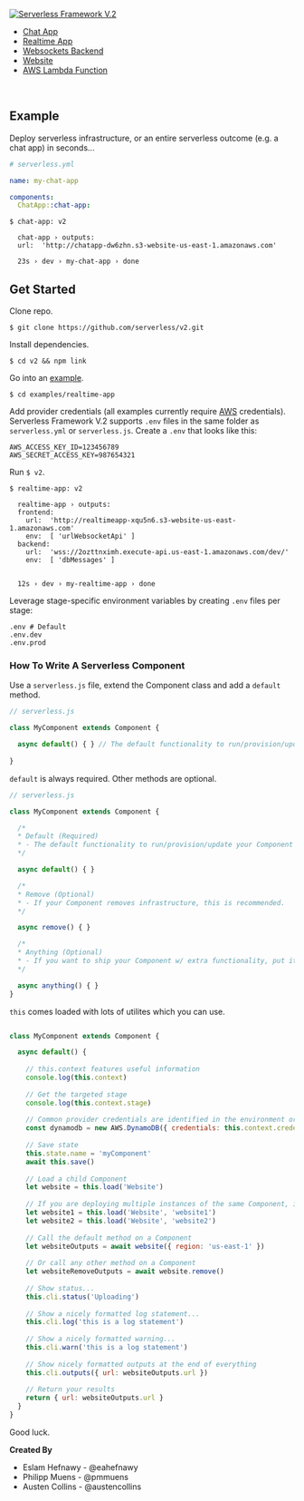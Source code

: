 [![Serverless Framework V.2](https://s3.amazonaws.com/assets.github.serverless/readme-serverless-framework-v2-1.png)](http://serverless.com)

* [Chat App](./examples/chat-app)
* [Realtime App](./examples/realtime-app)
* [Websockets Backend](./examples/socket)
* [Website](./examples/website)
* [AWS Lambda Function](./examples/aws-lambda)

&nbsp;

## Example

Deploy serverless infrastructure, or an entire serverless outcome (e.g. a chat app) in seconds...

```yaml
# serverless.yml

name: my-chat-app

components:
  ChatApp::chat-app:
```
```console
$ chat-app: v2

  chat-app › outputs:
  url:  'http://chatapp-dw6zhn.s3-website-us-east-1.amazonaws.com'

  23s › dev › my-chat-app › done
```

## Get Started

Clone repo.

```console
$ git clone https://github.com/serverless/v2.git
```

Install dependencies.

```console
$ cd v2 && npm link
```

Go into an [example](./examples).

```console
$ cd examples/realtime-app
```

Add provider credentials (all examples currently require [AWS](https://aws.amazon.com/) credentials).  Serverless Framework V.2 supports `.env` files in the same folder as `serverless.yml` or `serverless.js`.  Create a `.env` that looks like this:

```text
AWS_ACCESS_KEY_ID=123456789
AWS_SECRET_ACCESS_KEY=987654321
```

Run `$ v2`.

```console
$ realtime-app: v2

  realtime-app › outputs:
  frontend: 
    url:  'http://realtimeapp-xqu5n6.s3-website-us-east-1.amazonaws.com'
    env:  [ 'urlWebsocketApi' ]
  backend: 
    url:  'wss://2ozttnximh.execute-api.us-east-1.amazonaws.com/dev/'
    env:  [ 'dbMessages' ]


  12s › dev › my-realtime-app › done
```

Leverage stage-specific environment variables by creating `.env` files per stage:

```text
.env # Default
.env.dev
.env.prod
```

### How To Write A Serverless Component

Use a `serverless.js` file, extend the Component class and add a `default` method.

```javascript
// serverless.js

class MyComponent extends Component {

  async default() { } // The default functionality to run/provision/update your Component
  
}
```

`default` is always required.  Other methods are optional.

```javascript
// serverless.js

class MyComponent extends Component {

  /*
  * Default (Required)
  * - The default functionality to run/provision/update your Component
  */

  async default() { }

  /*
  * Remove (Optional)
  * - If your Component removes infrastructure, this is recommended.
  */

  async remove() { }

  /*
  * Anything (Optional)
  * - If you want to ship your Component w/ extra functionality, put it in a method.
  */

  async anything() { }
}

```

`this` comes loaded with lots of utilites which you can use.


```javascript

class MyComponent extends Component {

  async default() {
  
    // this.context features useful information
    console.log(this.context)
    
    // Get the targeted stage
    console.log(this.context.stage)
    
    // Common provider credentials are identified in the environment or .env file and added to this.context.credentials
    const dynamodb = new AWS.DynamoDB({ credentials: this.context.credentials.aws })
  
    // Save state
    this.state.name = 'myComponent'
    await this.save()
    
    // Load a child Component
    let website = this.load('Website')
    
    // If you are deploying multiple instances of the same Component, include an instance id. This also pre-fills them with any existing state.
    let website1 = this.load('Website', 'website1')
    let website2 = this.load('Website', 'website2')
    
    // Call the default method on a Component
    let websiteOutputs = await website({ region: 'us-east-1' })
    
    // Or call any other method on a Component
    let websiteRemoveOutputs = await website.remove()
    
    // Show status...
    this.cli.status('Uploading')
    
    // Show a nicely formatted log statement...
    this.cli.log('this is a log statement')
    
    // Show a nicely formatted warning...
    this.cli.warn('this is a log statement')
    
    // Show nicely formatted outputs at the end of everything
    this.cli.outputs({ url: websiteOutputs.url })
    
    // Return your results
    return { url: websiteOutputs.url }
  }
}
```

Good luck.


**Created By**

* Eslam Hefnawy - @eahefnawy
* Philipp Muens - @pmmuens
* Austen Collins - @austencollins
